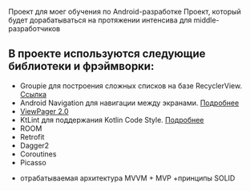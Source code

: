 Проект для моег обучения по Android-разработке
Проект, который будет дорабатываться на протяжении интенсива для middle-разработчиков

## В проекте используются следующие библиотеки и фрэймворки:

- Groupie для построения сложных списков на базе RecyclerView. [Ссылка](https://github.com/lisawray/groupie)
- Android Navigation для навигации между экранами. [Подробнее](https://developer.android.com/guide/navigation/navigation-getting-started)
- [ViewPager 2.0](https://developer.android.com/training/animation/vp2-migration)
- KtLint для поддержания Kotlin Code Style. [Подробнее](https://github.com/pinterest/ktlint)
- ROOM
- Retrofit
- Dagger2
- Coroutines
- Picasso

+ отрабатываемая архитектура MVVM + MVP
+принципы SOLID

